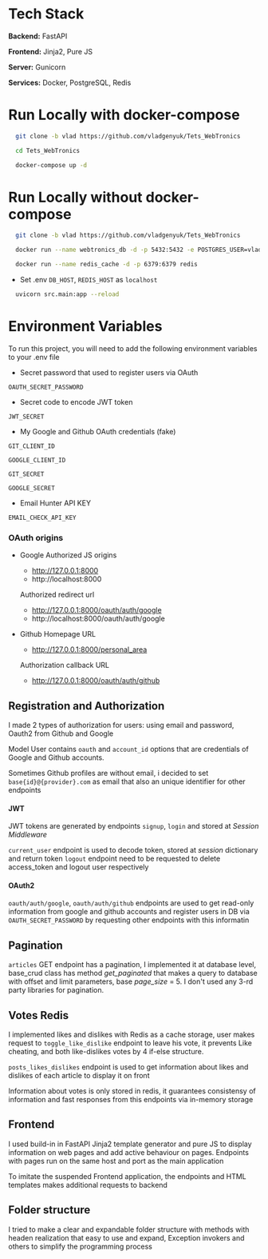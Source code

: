 
# Tech Stack

**Backend:** FastAPI

**Frontend:** Jinja2, Pure JS

**Server:** Gunicorn

**Services:** Docker, PostgreSQL, Redis


# Run Locally with docker-compose


```bash
  git clone -b vlad https://github.com/vladgenyuk/Tets_WebTronics 
```
```bash
  cd Tets_WebTronics 
```
```bash
  docker-compose up -d
```

# Run Locally without docker-compose


```bash
  git clone -b vlad https://github.com/vladgenyuk/Tets_WebTronics 
```
```bash
  docker run --name webtronics_db -d -p 5432:5432 -e POSTGRES_USER=vlad -e POSTGRES_PASSWORD=qseawdzxc1 postgres

  docker run --name redis_cache -d -p 6379:6379 redis  
```
- Set .env `DB_HOST`, `REDIS_HOST` as `localhost`

```bash
  uvicorn src.main:app --reload
```


# Environment Variables

To run this project, you will need to add the following environment variables to your .env file

- Secret password that used to register users via OAuth

`OAUTH_SECRET_PASSWORD`

- Secret code to encode JWT token

`JWT_SECRET`

- My Google and Github OAuth credentials (fake)

`GIT_CLIENT_ID`

`GOOGLE_CLIENT_ID`

`GIT_SECRET`

`GOOGLE_SECRET`

- Email Hunter API KEY

`EMAIL_CHECK_API_KEY`

### OAuth origins
- Google
  Authorized JS origins
    - http://127.0.0.1:8000
    - http://localhost:8000

  Authorized redirect url
    - http://127.0.0.1:8000/oauth/auth/google
    - http://localhost:8000/oauth/auth/google
- Github
  Homepage URL
  - http://127.0.0.1:8000/personal_area

  Authorization callback URL
  - http://127.0.0.1:8000/oauth/auth/github


## Registration and Authorization

I made 2 types of authorization for users: using email and password, Oauth2 from Github and Google

Model User contains `oauth` and `account_id` options that are credentials of Google and Github accounts. 

Sometimes Github profiles are without email, i decided to set `base{id}@{provider}.com` as email that also an unique identifier for other endpoints

#### JWT

JWT tokens are generated by endpoints `signup`, `login` and stored at *Session Middleware* 

`current_user` endpoint is used to decode token, stored at *session* dictionary and return token 
`logout` endpoint need to be requested to delete access_token and logout user respectively

#### OAuth2

`oauth/auth/google`, `oauth/auth/github` endpoints are used to get read-only information from google and github accounts and register users in DB via `OAUTH_SECRET_PASSWORD` by requesting other endpoints with this informatin
  

## Pagination

`articles` GET endpoint has a pagination, I implemented it at database level, base_crud class has method *get_paginated* that makes a query to database with offset and limit parameters, base *page_size* = 5. I don't used any 3-rd party libraries for pagination.

## Votes Redis 

I implemented likes and dislikes with Redis as a cache storage, user makes request to `toggle_like_dislike` endpoint to leave his vote, it prevents Like cheating, and both like-dislikes votes by 4 if-else structure.

`posts_likes_dislikes` endpoint is used to get information about likes and dislikes of each article to display it on front

Information about votes is only stored in redis, it guarantees consistensy of information and fast responses from this endpoints via in-memory storage

## Frontend

I used build-in in FastAPI Jinja2 template generator and pure JS to display information on web pages and add active behaviour on pages. Endpoints with pages run on the same host and port as the main application

To imitate the suspended Frontend application, the endpoints and HTML templates makes additional requests to backend

## Folder structure 

I tried to make a clear and expandable folder structure with methods with headen realization that easy to use and expand, Exception invokers and others to simplify the programming process

